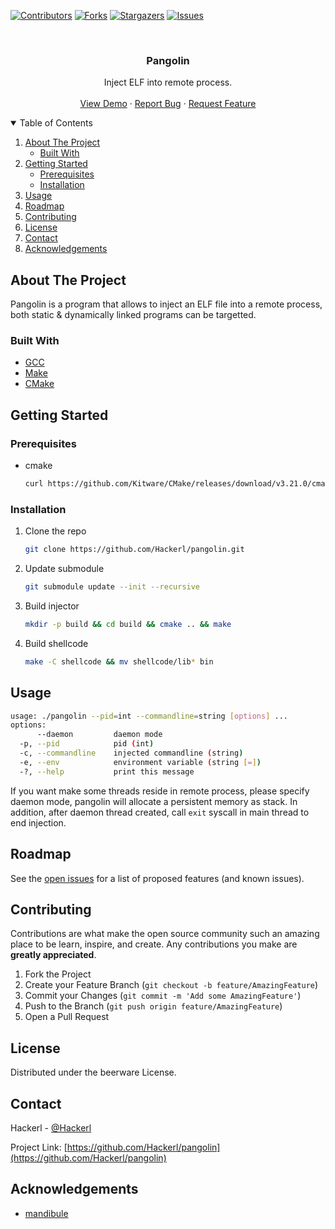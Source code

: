 <!-- PROJECT SHIELDS -->
<!--
*** I'm using markdown "reference style" links for readability.
*** Reference links are enclosed in brackets [ ] instead of parentheses ( ).
*** See the bottom of this document for the declaration of the reference variables
*** for contributors-url, forks-url, etc. This is an optional, concise syntax you may use.
*** https://www.markdownguide.org/basic-syntax/#reference-style-links
-->
[![Contributors][contributors-shield]][contributors-url]
[![Forks][forks-shield]][forks-url]
[![Stargazers][stars-shield]][stars-url]
[![Issues][issues-shield]][issues-url]



<!-- PROJECT LOGO -->
<br />
<p align="center">
  <h3 align="center">Pangolin</h3>

  <p align="center">
    Inject ELF into remote process.
    <br />
    <br />
    <a href="sample">View Demo</a>
    ·
    <a href="https://github.com/Hackerl/pangolin/issues">Report Bug</a>
    ·
    <a href="https://github.com/Hackerl/pangolin/issues">Request Feature</a>
  </p>
</p>



<!-- TABLE OF CONTENTS -->
<details open="open">
  <summary>Table of Contents</summary>
  <ol>
    <li>
      <a href="#about-the-project">About The Project</a>
      <ul>
        <li><a href="#built-with">Built With</a></li>
      </ul>
    </li>
    <li>
      <a href="#getting-started">Getting Started</a>
      <ul>
        <li><a href="#prerequisites">Prerequisites</a></li>
        <li><a href="#installation">Installation</a></li>
      </ul>
    </li>
    <li><a href="#usage">Usage</a></li>
    <li><a href="#roadmap">Roadmap</a></li>
    <li><a href="#contributing">Contributing</a></li>
    <li><a href="#license">License</a></li>
    <li><a href="#contact">Contact</a></li>
    <li><a href="#acknowledgements">Acknowledgements</a></li>
  </ol>
</details>



<!-- ABOUT THE PROJECT -->
## About The Project

Pangolin is a program that allows to inject an ELF file into a remote process, both static & dynamically linked programs can be targetted.

### Built With

* [GCC](https://gcc.gnu.org)
* [Make](https://www.gnu.org/software/make)
* [CMake](https://cmake.org)



<!-- GETTING STARTED -->
## Getting Started

### Prerequisites

* cmake
  ```sh
  curl https://github.com/Kitware/CMake/releases/download/v3.21.0/cmake-3.21.0-linux-x86_64.sh | sh
  ```

### Installation

1. Clone the repo
   ```sh
   git clone https://github.com/Hackerl/pangolin.git
   ```
2. Update submodule
   ```sh
   git submodule update --init --recursive
   ```
3. Build injector
   ```sh
   mkdir -p build && cd build && cmake .. && make
   ```
4. Build shellcode
   ```sh
   make -C shellcode && mv shellcode/lib* bin
   ```



<!-- USAGE EXAMPLES -->
## Usage

```sh
usage: ./pangolin --pid=int --commandline=string [options] ...
options:
      --daemon         daemon mode
  -p, --pid            pid (int)
  -c, --commandline    injected commandline (string)
  -e, --env            environment variable (string [=])
  -?, --help           print this message
```
If you want make some threads reside in remote process, please specify daemon mode, pangolin will allocate a persistent memory as stack. In addition, after daemon thread created, call ```exit``` syscall in main thread to end injection.


<!-- ROADMAP -->
## Roadmap

See the [open issues](https://github.com/Hackerl/pangolin/issues) for a list of proposed features (and known issues).



<!-- CONTRIBUTING -->
## Contributing

Contributions are what make the open source community such an amazing place to be learn, inspire, and create. Any contributions you make are **greatly appreciated**.

1. Fork the Project
2. Create your Feature Branch (`git checkout -b feature/AmazingFeature`)
3. Commit your Changes (`git commit -m 'Add some AmazingFeature'`)
4. Push to the Branch (`git push origin feature/AmazingFeature`)
5. Open a Pull Request



<!-- LICENSE -->
## License

Distributed under the beerware License.



<!-- CONTACT -->
## Contact

Hackerl - [@Hackerl](https://github.com/Hackerl)

Project Link: [https://github.com/Hackerl/pangolin](https://github.com/Hackerl/pangolin)



<!-- ACKNOWLEDGEMENTS -->
## Acknowledgements
* [mandibule](https://github.com/ixty/mandibule)




<!-- MARKDOWN LINKS & IMAGES -->
<!-- https://www.markdownguide.org/basic-syntax/#reference-style-links -->
[contributors-shield]: https://img.shields.io/github/contributors/Hackerl/pangolin.svg?style=for-the-badge
[contributors-url]: https://github.com/Hackerl/pangolin/graphs/contributors
[forks-shield]: https://img.shields.io/github/forks/Hackerl/pangolin.svg?style=for-the-badge
[forks-url]: https://github.com/Hackerl/pangolin/network/members
[stars-shield]: https://img.shields.io/github/stars/Hackerl/pangolin.svg?style=for-the-badge
[stars-url]: https://github.com/Hackerl/pangolin/stargazers
[issues-shield]: https://img.shields.io/github/issues/Hackerl/pangolin.svg?style=for-the-badge
[issues-url]: https://github.com/Hackerl/pangolin/issues